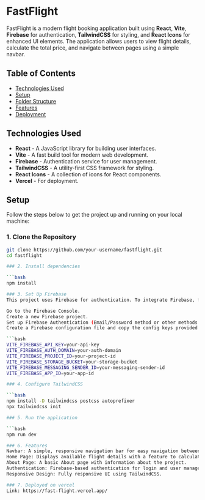 # FastFlight

FastFlight is a modern flight booking application built using **React**, **Vite**, **Firebase** for authentication, **TailwindCSS** for styling, and **React Icons** for enhanced UI elements. The application allows users to view flight details, calculate the total price, and navigate between pages using a simple navbar.

## Table of Contents

- [Technologies Used](#technologies-used)
- [Setup](#setup)
- [Folder Structure](#folder-structure)
- [Features](#features)
- [Deployment](#deployment)

## Technologies Used

- **React** - A JavaScript library for building user interfaces.
- **Vite** - A fast build tool for modern web development.
- **Firebase** - Authentication service for user management.
- **TailwindCSS** - A utility-first CSS framework for styling.
- **React Icons** - A collection of icons for React components.
- **Vercel** - For deployment.

## Setup

Follow the steps below to get the project up and running on your local machine:

### 1. Clone the Repository

```bash
git clone https://github.com/your-username/fastflight.git
cd fastflight

### 2. Install dependencies

```bash
npm install

### 3. Set Up Firebase
This project uses Firebase for authentication. To integrate Firebase, follow these steps:

Go to the Firebase Console.
Create a new Firebase project.
Set up Firebase Authentication (Email/Password method or other methods you prefer).
Create a Firebase configuration file and copy the config keys provided by Firebase.

```bash
VITE_FIREBASE_API_KEY=your-api-key
VITE_FIREBASE_AUTH_DOMAIN=your-auth-domain
VITE_FIREBASE_PROJECT_ID=your-project-id
VITE_FIREBASE_STORAGE_BUCKET=your-storage-bucket
VITE_FIREBASE_MESSAGING_SENDER_ID=your-messaging-sender-id
VITE_FIREBASE_APP_ID=your-app-id

### 4. Configure TailwindCSS

```bash
npm install -D tailwindcss postcss autoprefixer
npx tailwindcss init

### 5. Run the application

```bash
npm run dev

### 6. Features
Navbar: A simple, responsive navigation bar for easy navigation between pages.
Home Page: Displays available flight details with a feature to calculate total flight prices.
About Page: A basic About page with information about the project.
Authentication: Firebase-based authentication for login and user management.
Responsive Design: Fully responsive UI using TailwindCSS.

### 7. Deployed on vercel
Link: https://fast-flight.vercel.app/
